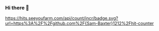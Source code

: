 ### Hi there 👋

https://hits.seeyoufarm.com/api/count/incr/badge.svg?url=https%3A%2F%2Fgithub.com%2F{Sam-Baxter}1212%2Fhit-counter

<!--
**Sam-Baxter/Sam-Baxter** is a ✨ _special_ ✨ repository because its `README.md` (this file) appears on your GitHub profile.

Here are some ideas to get you started:

- 🔭 I’m currently working on ...
- 🌱 I’m currently learning ...
- 👯 I’m looking to collaborate on ...
- 🤔 I’m looking for help with ...
- 💬 Ask me about ...
- 📫 How to reach me: ...
- 😄 Pronouns: ...
- ⚡ Fun fact: ...
-->
